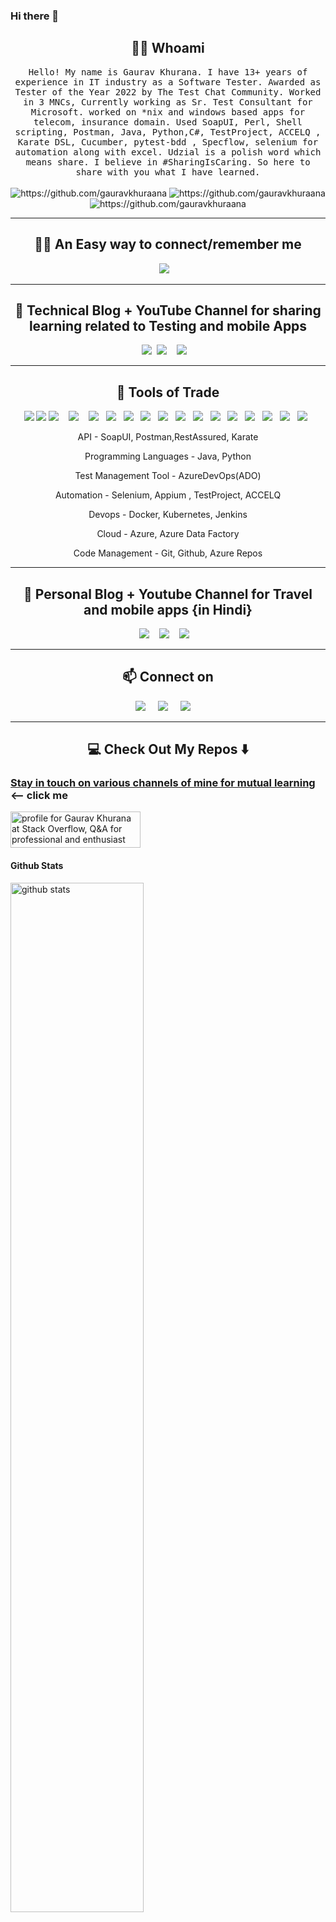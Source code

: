 ### Hi there 👋




<!--

<h1 align="center"> 👋 </h1>
<div align="center">
  <img src="https://github.com/gauravkhurana/gauravkhurana/blob/master/images/header.gif" alt="header"/>
</div>
<p align="center"> (Open for Learning)</p>  --->  

<h2 align="center"> 👨‍💻 Whoami</h2>
<p align="center">
  <samp>Hello! My name is Gaurav Khurana. I have 13+ years of experience in IT industry as a Software Tester. Awarded as Tester of the Year 2022 by The Test Chat Community. Worked in 3 MNCs, Currently working as Sr. Test Consultant for Microsoft. worked on *nix and windows based apps for telecom, insurance domain. Used SoapUI, Perl, Shell scripting, Postman, Java, Python,C#, TestProject, ACCELQ , Karate DSL, Cucumber, pytest-bdd , Specflow, selenium for automation along with excel. Udzial is a polish word which means share. I believe in #SharingIsCaring. So here to share with you what I have learned.
  </samp>
  <br> <br>
  <img src="https://img.shields.io/badge/Tester-FF9522?style=for-the-badge&logo=tester&logoColor=white" alt="https://github.com/gauravkhuraana" />
  <img src="https://img.shields.io/badge/Blogger-FF5722?style=for-the-badge&logo=blogger&logoColor=white" alt="https://github.com/gauravkhuraana" />
    <img src="https://img.shields.io/badge/Youtuber-FF9522?style=for-the-badge&logo=youtube&logoColor=white" alt="https://github.com/gauravkhuraana" />

  
</p>

<hr>
<h2 align="center"> 👨‍💻 An Easy way to connect/remember me</h2>
<p align="center" align='right'>
  <a align="center" target="_blank"href="https://linktr.ee/gauravkhurana"><img src="https://img.shields.io/badge/lets learn from each other -     linktr.ee/gauravkhurana   -brown" /></a>&nbsp;&nbsp;&nbsp;
<hr>

<h2 align="center">💬 Technical Blog + YouTube Channel for sharing learning related to Testing and mobile Apps</h2>
<p align="center" align='right'>
  <a target="_blank"href="https://udzial.com"><img src="https://img.shields.io/badge/www.udzial.com-My%20blog-red?style=for-the-badge" /></a>&nbsp;
    <a target="_blank"href="youtube.com/channel/UCo9zPQI-XBrwjjt9oPa6NGg?sub_confirmation=1"><img src="https://img.shields.io/youtube/channel/views/UCo9zPQI-XBrwjjt9oPa6NGg?style=social" /></a>&nbsp;&nbsp;&nbsp;
  <a target="_blank"href="youtube.com/channel/UCo9zPQI-XBrwjjt9oPa6NGg?sub_confirmation=1"><img src="https://img.shields.io/youtube/channel/subscribers/UCo9zPQI-XBrwjjt9oPa6NGg" /></a>&nbsp;&nbsp;&nbsp;
  <hr>
  <!-- <a target="_blank"href="https://udzial.com/API_Testing"><img src="https://img.shields.io/badge/API Testing-brown?style=for-the-badge" /></a>&nbsp;&nbsp;&nbsp; -->
  
</p>


<h2 align="center"> 🔭 Tools of Trade</h2>
<p align="center">
<img src="https://img.shields.io/badge/Selenium-43B02A?style=for-the-badge&logo=Selenium&logoColor=white"/>
<img src="https://img.shields.io/badge/Postman-FF6C37?style=for-the-badge&logo=Postman&logoColor=white"/>
  <img src="https://img.shields.io/badge/Java-ED8B00?style=for-the-badge&logo=java&logoColor=white" />&nbsp;&nbsp;&nbsp;
 <img src="https://img.shields.io/badge/Python-14354C?style=for-the-badge&logo=python&logoColor=white" />&nbsp;&nbsp;&nbsp;
  <img src="https://img.shields.io/badge/Perl-39457E?style=for-the-badge&logo=perl&logoColor=white" />&nbsp;&nbsp;
<img src="https://img.shields.io/badge/Git-F05032?style=for-the-badge&logo=git&logoColor=white"/>&nbsp;&nbsp;
<img src="https://img.shields.io/badge/Jenkins-D24939?style=for-the-badge&logo=Jenkins&logoColor=white"/>&nbsp;&nbsp;
 <img src="https://img.shields.io/badge/Microsoft_Azure-0089D6?style=for-the-badge&logo=microsoft-azure&logoColor=white" />&nbsp;&nbsp;
<img src="https://img.shields.io/badge/PowerBI-F2C811?style=for-the-badge&logo=Power%20BI&logoColor=white"/>&nbsp;&nbsp;
<img src="https://img.shields.io/badge/Docker-2CA5E0?style=for-the-badge&logo=docker&logoColor=white"/>&nbsp;&nbsp;
<img src="https://img.shields.io/badge/kubernetes-326ce5.svg?&style=for-the-badge&logo=kubernetes&logoColor=white"/>&nbsp;&nbsp;
<img src="https://img.shields.io/badge/Azure_DevOps-0078D7?style=for-the-badge&logo=azure-devops&logoColor=white"/>&nbsp;&nbsp;
<img src="https://img.shields.io/badge/Markdown-000000?style=for-the-badge&logo=markdown&logoColor=white"/>&nbsp;&nbsp;
<img src="https://img.shields.io/badge/Shell_Script-121011?style=for-the-badge&logo=gnu-bash&logoColor=white"/>&nbsp;&nbsp;
 <img src="https://img.shields.io/badge/Cloudflare-F38020?style=for-the-badge&logo=Cloudflare&logoColor=white"/>&nbsp;&nbsp;
<img src="https://img.shields.io/badge/Wordpress-21759B?style=for-the-badge&logo=wordpress&logoColor=white"/>&nbsp;&nbsp;
<img src="https://img.shields.io/badge/Blogger-FF5722?style=for-the-badge&logo=blogger&logoColor=white"/>&nbsp;&nbsp;
     
</p>
<p align="center"> API - SoapUI, Postman,RestAssured, Karate
<p align="center"> Programming Languages - Java,  Python
<p align="center">Test Management Tool - AzureDevOps(ADO)
<p align="center">Automation - Selenium, Appium , TestProject, ACCELQ
<p align="center">Devops - Docker, Kubernetes,  Jenkins
<p align="center">Cloud - Azure, Azure Data Factory
<p align="center">Code Management - Git, Github, Azure Repos   
 </p>
<hr>

<h2 align="center">💬 Personal Blog + Youtube Channel for Travel and mobile apps {in Hindi}</h2>
<p align="center" align='right'>
  <a target="_blank"href="https://gauravkhurana.in"><img src="https://img.shields.io/badge/www.gauravkhurana.in-My%20blog-red?style=for-the-badge" /></a>&nbsp;&nbsp;&nbsp;
  <a target="_blank"href="youtube.com/channel/UCo9zPQI-XBrwjjt9oPa6NGg?sub_confirmation=1"><img src="https://img.shields.io/youtube/channel/views/UCfu42a053Ha11LefSRX92hQ?style=for-the-badge&logo=youtube" /></a>&nbsp;&nbsp;&nbsp;
  <a target="_blank"href="youtube.com/channel/UCo9zPQI-XBrwjjt9oPa6NGg?sub_confirmation=1"><img src="https://img.shields.io/youtube/channel/subscribers/UCfu42a053Ha11LefSRX92hQ" /></a>&nbsp;&nbsp;&nbsp;
</p>



<hr>

<h2  align="center">📫 Connect on</h2>
<p align="center">
  <a target="_blank"href="https://www.linkedin.com/in/gauravkhuraana/"><img src="https://img.shields.io/badge/linkedin-%230077B5.svg?&style=for-the-badge&logo=linkedin&logoColor=white" /></a>&nbsp;&nbsp;&nbsp;&nbsp;
  <a target="_blank"href="https://twitter.com/gauravkhuraana"><img src="https://img.shields.io/badge/twitter-%231DA1F2.svg?&style=for-the-badge&logo=twitter&logoColor=white" /></a>&nbsp;&nbsp;&nbsp;&nbsp;
  <a href="https://linktr.ee/gauravkhurana"><img src="https://img.shields.io/badge/linktree-%23D14836.svg?&style=for-the-badge&logo=linktree&logoColor=white" /></a>&nbsp;&nbsp;&nbsp;&nbsp;
</p>

<hr>


<h2  align="center">💻 Check Out My Repos ⬇️ </h2>



### [Stay in touch on various channels of mine for mutual learning](https://linktr.ee/gauravkhurana) <-- click me

<a href="https://stackoverflow.com/users/2986279/gaurav-khurana"><img src="https://stackoverflow.com/users/flair/2986279.png" width="208" height="58" alt="profile for Gaurav Khurana at Stack Overflow, Q&amp;A for professional and enthusiast programmers" title="profile for Gaurav Khurana at Stack Overflow, Q&amp;A for professional and enthusiast programmers"></a>

#### Github Stats
<img src="https://github-readme-stats.vercel.app/api?username=gauravkhuraana&show_icons=true&theme=gotham" alt="github stats" width="65%" />


### Github Streaks
<img src="https://github-readme-streak-stats.herokuapp.com/?user=gauravkhuraana&theme=dark" width="48%" >


### Top Languages
 ![Top Langs](https://github-readme-stats.vercel.app/api/top-langs/?username=gauravkhuraana&layout=compact)


<div align="center">
 <a target="_blank"href="https://github.com/Ileriayo/"> Credits to Ileriayo's Github Page for my profile design</a>
  
</div>


<!--
**gauravkhuraana/gauravkhuraana** is a ✨ _special_ ✨ repository because its `README.md` (this file) appears on your GitHub profile.


Here are some ideas to get you started:

- 🔭 I’m currently working on ...
- 🌱 I’m currently learning ...
- 👯 I’m looking to collaborate on ...
- 🤔 I’m looking for help with ...
- 💬 Ask me about ...
- 📫 How to reach me: ...
- 😄 Pronouns: ...
- ⚡ Fun fact: ...
-->
